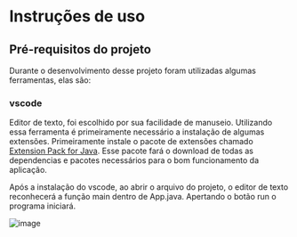 # Instruções de uso

## Pré-requisitos do projeto
Durante o desenvolvimento desse projeto foram utilizadas algumas ferramentas, elas são:
### vscode
Editor de texto, foi escolhido por sua facilidade de manuseio. Utilizando essa ferramenta é primeiramente necessário a instalação de algumas extensões. Primeiramente instale o pacote de extensões chamado [Extension Pack for Java](https://marketplace.visualstudio.com/items?itemName=vscjava.vscode-java-pack). Esse pacote fará o download de todas as dependencias e pacotes necessários para o bom funcionamento da aplicação.

Após a instalação do vscode, ao abrir o arquivo do projeto, o editor de texto reconhecerá a função main dentro de App.java. Apertando o botão run o programa iniciará.

![image](https://github.com/DisciplinasProgramacao/lpm_projetos_3_4_5-grupo4-g2/assets/55198336/bbba4c9e-ea3c-414b-b8f2-9c29083fd87b)
